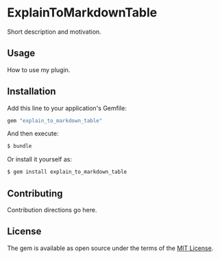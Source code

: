 # ExplainToMarkdownTable
Short description and motivation.

## Usage
How to use my plugin.

## Installation
Add this line to your application's Gemfile:

```ruby
gem "explain_to_markdown_table"
```

And then execute:
```bash
$ bundle
```

Or install it yourself as:
```bash
$ gem install explain_to_markdown_table
```

## Contributing
Contribution directions go here.

## License
The gem is available as open source under the terms of the [MIT License](https://opensource.org/licenses/MIT).
